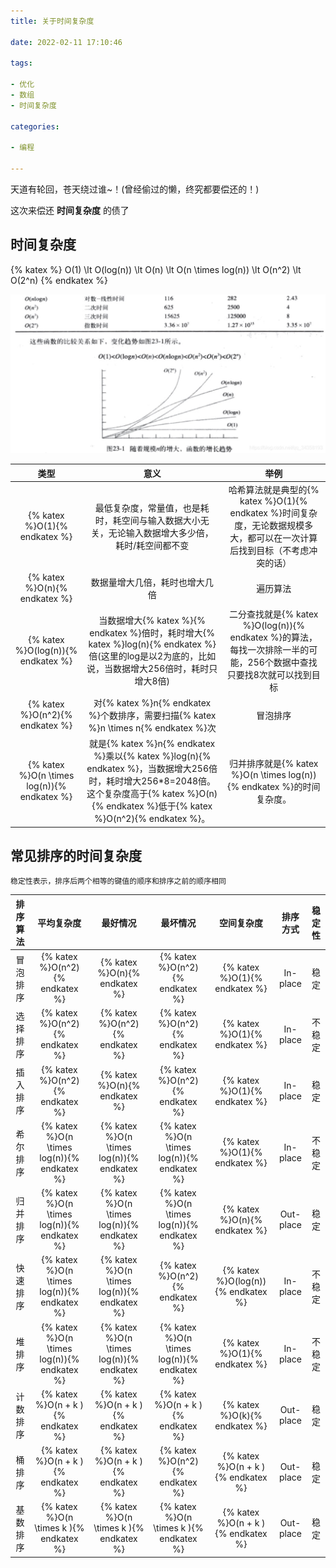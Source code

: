 ```yaml
---
title: 关于时间复杂度

date: 2022-02-11 17:10:46

tags:

- 优化
- 数组
- 时间复杂度

categories:

- 编程

---
```


天道有轮回，苍天绕过谁~！(曾经偷过的懒，终究都要偿还的！)

这次来偿还 **时间复杂度** 的债了

<!-- more -->

## 时间复杂度

{% katex %} O(1) \lt O(log(n)) \lt O(n) \lt O(n \times log(n)) \lt O(n^2) \lt O(2^n)
{% endkatex %}

![时间复杂度](../images/时间复杂度.png)

|                     类型                      |                                                                               意义                                                                                |                                      举例                                       |  
|:-------------------------------------------:|:---------------------------------------------------------------------------------------------------------------------------------------------------------------:|:-----------------------------------------------------------------------------:|
|        {% katex %}O(1){% endkatex %}        |                                                        最低复杂度，常量值，也是耗时，耗空间与输入数据大小无关，无论输入数据增大多少倍，耗时/耗空间都不变                                                        |  哈希算法就是典型的{% katex %}O(1){% endkatex %}时间复杂度，无论数据规模多大，都可以在一次计算后找到目标（不考虑冲突的话）  |
|        {% katex %}O(n){% endkatex %}        |                                                                         数据量增大几倍，耗时也增大几倍                                                                         |                                     遍历算法                                      |
|     {% katex %}O(log(n)){% endkatex %}      |                           当数据增大{% katex %}{% endkatex %}倍时，耗时增大{% katex %}log(n){% endkatex %}倍(这里的log是以2为底的，比如说，当数据增大256倍时，耗时只增大8倍)                            | 二分查找就是{% katex %}O(log(n)){% endkatex %}的算法，每找一次排除一半的可能，256个数据中查找只要找8次就可以找到目标 |
|       {% katex %}O(n^2){% endkatex %}       |                                            对{% katex %}n{% endkatex %}个数排序，需要扫描{% katex %}n \times n{% endkatex %}次                                             |                                     冒泡排序                                      |
| {% katex %}O(n \times log(n)){% endkatex %} | 就是{% katex %}n{% endkatex %}乘以{% katex %}log(n){% endkatex %}，当数据增大256倍时，耗时增大256*8=2048倍。这个复杂度高于{% katex %}O(n){% endkatex %}低于{% katex %}O(n^2){% endkatex %}。 |           归并排序就是{% katex %}O(n \times log(n)){% endkatex %}的时间复杂度。            |

## 常见排序的时间复杂度

    稳定性表示，排序后两个相等的键值的顺序和排序之前的顺序相同

| 排序算法 |                    平均复杂度                    |                    最好情况                     |                    最坏情况                     |               空间复杂度                |   排序方式    | 稳定性 |
|:----:|:-------------------------------------------:|:-------------------------------------------:|:-------------------------------------------:|:----------------------------------:|:---------:|:---:|
| 冒泡排序 |       {% katex %}O(n^2){% endkatex %}       |        {% katex %}O(n){% endkatex %}        |       {% katex %}O(n^2){% endkatex %}       |   {% katex %}O(1){% endkatex %}    | In-place  | 稳定  |
| 选择排序 |       {% katex %}O(n^2){% endkatex %}       |       {% katex %}O(n^2){% endkatex %}       |       {% katex %}O(n^2){% endkatex %}       |   {% katex %}O(1){% endkatex %}    | In-place  | 不稳定 |
| 插入排序 |       {% katex %}O(n^2){% endkatex %}       |        {% katex %}O(n){% endkatex %}        |       {% katex %}O(n^2){% endkatex %}       |   {% katex %}O(1){% endkatex %}    | In-place  | 稳定  |
| 希尔排序 | {% katex %}O(n \times log(n)){% endkatex %} | {% katex %}O(n \times log(n)){% endkatex %} | {% katex %}O(n \times log(n)){% endkatex %} |   {% katex %}O(1){% endkatex %}    | In-place  | 不稳定 |
| 归并排序 | {% katex %}O(n \times log(n)){% endkatex %} | {% katex %}O(n \times log(n)){% endkatex %} | {% katex %}O(n \times log(n)){% endkatex %} |   {% katex %}O(n){% endkatex %}    | Out-place | 稳定  | 
| 快速排序 | {% katex %}O(n \times log(n)){% endkatex %} | {% katex %}O(n \times log(n)){% endkatex %} |       {% katex %}O(n^2){% endkatex %}       | {% katex %}O(log(n)){% endkatex %} | In-place  | 不稳定 |
| 堆排序  | {% katex %}O(n \times log(n)){% endkatex %} | {% katex %}O(n \times log(n)){% endkatex %} | {% katex %}O(n \times log(n)){% endkatex %} |   {% katex %}O(1){% endkatex %}    | In-place  | 不稳定 |
| 计数排序 |     {% katex %}O(n + k ){% endkatex %}      |     {% katex %}O(n + k ){% endkatex %}      |     {% katex %}O(n + k ){% endkatex %}      |   {% katex %}O(k){% endkatex %}    | Out-place | 稳定  |
| 桶排序  |     {% katex %}O(n + k ){% endkatex %}      |     {% katex %}O(n + k ){% endkatex %}      |       {% katex %}O(n^2){% endkatex %}       | {% katex %}O(n + k ){% endkatex %} | Out-place | 稳定  |
| 基数排序 |   {% katex %}O(n \times k ){% endkatex %}   |   {% katex %}O(n \times k ){% endkatex %}   |   {% katex %}O(n \times k ){% endkatex %}   | {% katex %}O(n + k ){% endkatex %} | Out-place | 稳定  |
